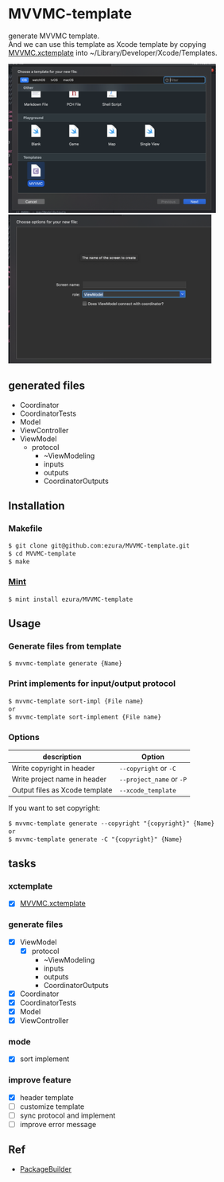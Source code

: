 # MVVMC-template

generate MVVMC template.  
And we can use this template as Xcode template by copying [MVVMC.xctemplate](https://github.com/ezura/MVVMC-template/tree/master/MVVMC.xctemplate) into ~/Library/Developer/Xcode/Templates.

<img src="./images/template_screenshot.png" height="300">  <img src="./images/template_file_screenshot.png" height="300">

## generated files
* Coordinator
* CoordinatorTests
* Model
* ViewController
* ViewModel
  - protocol
    - ~ViewModeling
    - inputs
    - outputs
    - CoordinatorOutputs

## Installation
### Makefile

```shell
$ git clone git@github.com:ezura/MVVMC-template.git
$ cd MVVMC-template
$ make
```

### [Mint](https://github.com/yonaskolb/mint)

```shell
$ mint install ezura/MVVMC-template
```

## Usage

### Generate files from template

```
$ mvvmc-template generate {Name}
```

### Print implements for input/output protocol

```
$ mvvmc-template sort-impl {File name}
or
$ mvvmc-template sort-implement {File name}
```

### Options

description | Option
--- | ---
Write copyright in header | `--copyright` or `-C`
Write project name in header | `--project_name` or `-P`
Output files as Xcode template|  `--xcode_template`

If you want to set copyright:

```
$ mvvmc-template generate --copyright "{copyright}" {Name}
or
$ mvvmc-template generate -C "{copyright}" {Name}
```

## tasks
### xctemplate
* [x] [MVVMC.xctemplate](https://github.com/ezura/MVVMC-template/tree/master/MVVMC.xctemplate)

### generate files
* [x] ViewModel
  - [x] protocol
    - ~ViewModeling
    - inputs
    - outputs
    - CoordinatorOutputs
* [x] Coordinator
* [x] CoordinatorTests
* [x] Model
* [x] ViewController

### mode
* [x] sort implement

### improve feature
* [x] header template
* [ ] customize template
* [ ] sync protocol and implement
* [ ] improve error message

## Ref
* [PackageBuilder](https://github.com/pixyzehn/PackageBuilder)
